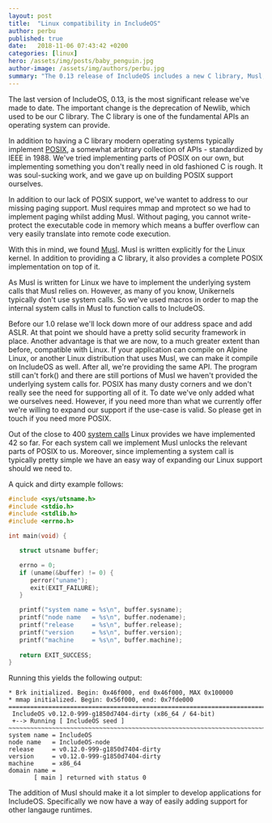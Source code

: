 ```yaml
---
layout: post
title:  "Linux compatibility in IncludeOS"
author: perbu
published: true
date:   2018-11-06 07:43:42 +0200
categories: [linux]
hero: /assets/img/posts/baby_penguin.jpg
author-image: /assets/img/authors/perbu.jpg
summary: "The 0.13 release of IncludeOS includes a new C library, Musl, adding source compatibility with Linux."
---
```


The last version of IncludeOS, 0.13, is the most significant release we've made to date.  The important change is the deprecation of Newlib, which used to be our C library. The C library is one of the fundamental APIs an operating system can provide. 

In addition to having a C library modern operating systems typically implement [POSIX], a somewhat arbitrary collection of APIs - standardized by IEEE in 1988. We've tried implementing parts of POSIX on our own, but implementing something you don't really need in old fashioned C is rough. It was soul-sucking work, and we gave up on building POSIX support ourselves.

In addition to our lack of POSIX support, we've wantet to address to our missing paging support. Musl requires mmap and mprotect so we had to implement paging whilst adding Musl. Without paging, you cannot write-protect the executable code in memory which means a buffer overflow can very easily translate into remote code execution.

With this in mind, we found [Musl]. Musl is written explicitly for the Linux kernel. In addition to providing a C library, it also provides a complete POSIX implementation on top of it. 

As Musl is written for Linux we have to implement the underlying system calls that Musl relies on. However, as many of you know, Unikernels typically don't use system calls. So we've used macros in order to map the internal system calls in Musl to function calls to IncludeOS.


Before our 1.0 relase we'll lock down more of our address space and add ASLR. At that point we should have a pretty solid security framework in place. Another advantage is that we are now, to a much greater extent than before, compatible with Linux. If your application can compile on Alpine Linux, or another Linux distribution that uses Musl, we can make it compile on IncludeOS as well. After all, we're providing the same API. The program still can't fork() and there are still portions of Musl we haven't provided the underlying system calls for. POSIX has many dusty corners and we don't really see the need for supporting all of it.  To date we've only added what we ourselves need. However, if you need more than what we currently offer we're willing to expand our support if the use-case is valid. So please get in touch if you need more POSIX. 

Out of the close to 400 [system calls] Linux provides we have implemented 42 so far. For each system call we implement Musl unlocks the relevant parts of POSIX to us. Moreover, since implementing a system call is typically pretty simple we have an easy way of expanding our Linux support should we need to.

A quick and dirty example follows:

```c
#include <sys/utsname.h>
#include <stdio.h>
#include <stdlib.h>
#include <errno.h>

int main(void) {

   struct utsname buffer;

   errno = 0;
   if (uname(&buffer) != 0) {
      perror("uname");
      exit(EXIT_FAILURE);
   }

   printf("system name = %s\n", buffer.sysname);
   printf("node name   = %s\n", buffer.nodename);
   printf("release     = %s\n", buffer.release);
   printf("version     = %s\n", buffer.version);
   printf("machine     = %s\n", buffer.machine);
  
   return EXIT_SUCCESS;
}
```

Running this yields the following output:

	* Brk initialized. Begin: 0x46f000, end 0x46f000, MAX 0x100000
	* mmap initialized. Begin: 0x56f000, end: 0x7fde000
	================================================================================
	 IncludeOS v0.12.0-999-g1850d7404-dirty (x86_64 / 64-bit)
	 +--> Running [ IncludeOS seed ]
	~~~~~~~~~~~~~~~~~~~~~~~~~~~~~~~~~~~~~~~~~~~~~~~~~~~~~~~~~~~~~~~~~~~~~~~~~~~~~~~~
	system name = IncludeOS
	node name   = IncludeOS-node
	release     = v0.12.0-999-g1850d7404-dirty
	version     = v0.12.0-999-g1850d7404-dirty
	machine     = x86_64
	domain name =
    	   [ main ] returned with status 0

The addition of Musl should make it a lot simpler to develop applications for IncludeOS. Specifically we now have a way of easily adding support for other langauge runtimes.


[Musl]: https://www.musl-libc.org/
[system calls]: https://github.com/torvalds/linux/blob/master/arch/x86/entry/syscalls/syscall_64.tbl
[POSIX]: https://en.wikipedia.org/wiki/POSIX

